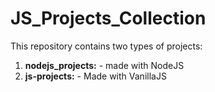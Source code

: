 # JS_Projects_Collection
This repository contains two types of projects:

1. **nodejs_projects:** - made with NodeJS
2. **js-projects:** - Made with VanillaJS



